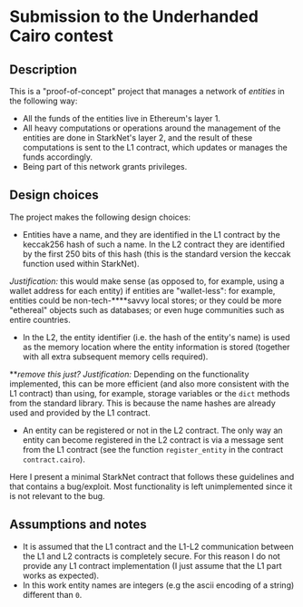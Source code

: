 # Submission to the Underhanded Cairo contest

## Description

This is a "proof-of-concept" project that manages a network of *entities* in the following way:

- All the funds of the entities live in Ethereum's layer 1.
- All heavy computations or operations around the management of the entities are done in StarkNet's layer 2, and the result of these computations is sent to the L1 contract, which updates or manages the funds accordingly.
- Being part of this network grants privileges.

## Design choices

The project makes the following design choices:

- Entities have a name, and they are identified in the L1 contract by the keccak256 hash of such a name. In the L2 contract they are identified by the first 250 bits of this hash (this is the standard version the keccak function used within StarkNet).

*Justification:* this would make sense (as opposed to, for example, using a wallet address for each entity) if entities are "wallet-less": for example, entities could be non-tech-****savvy local stores; or they could be more "ethereal" objects such as databases; or even huge communities such as entire countries.

- In the L2, the entity identifier (i.e. the hash of the entity's name) is used as the memory location where the entity information is stored (together with all extra subsequent memory cells required).

***remove this just?*  *Justification:* Depending on the functionality implemented, this can be more efficient (and also more consistent with the L1 contract) than using, for example, storage variables or the `dict` methods from the standard library. This is because the name hashes are already used and provided by the L1 contract. 

- An entity can be registered or not in the L2 contract. The only way an entity can become registered in the L2 contract is via a message sent from the L1 contract (see the function `register_entity` in the contract `contract.cairo`).

Here I present a minimal StarkNet contract that follows these guidelines and that contains a bug/exploit. Most functionality is left unimplemented since it is not relevant to the bug.

## Assumptions and notes

- It is assumed that the L1 contract and the L1-L2 communication between the L1 and L2 contracts is completely secure. For this reason I do not provide any L1 contract implementation (I just assume that the L1 part works as expected).
- In this work entity names are integers (e.g the ascii encoding of a string) different than `0`.


